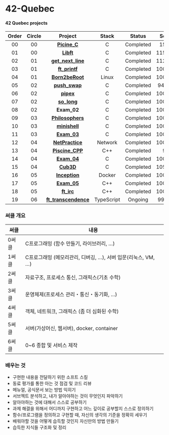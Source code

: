 # 42-Quebec

#### 42 Quebec projects 

|Order|Circle|Project|Stack|Status|Score|
|:---:|:---:|:---:|:---:|:---:|:---:|
|00|00|[**Picine_C**](https://github.com/MinsuKin/42-Quebec/tree/main/00_PISCINE_C)|C|Completed|15/24|
|01|00|[**Libft**](https://github.com/MinsuKin/42-Quebec/tree/main/01_LIBFT)|C|Completed|115/100|
|02|01|[**get_next_line**](https://github.com/MinsuKin/42-Quebec/tree/main/02_GET_NEXT_LINE)|C|Completed|112/100|
|03|01|[**ft_printf**](https://github.com/MinsuKin/42-Quebec/tree/main/03_FT_PRINTF)|C|Completed|100/100|
|04|01|[**Born2beRoot**](https://github.com/MinsuKin/42-Quebec/tree/main/04_BORN2BEROOT)|Linux|Completed|100/100|
|05|02|[**push_swap**](https://github.com/MinsuKin/42-Quebec/tree/main/05_PUSH_SWAP)|C|Completed|94/100|
|06|02|[**pipex**](https://github.com/MinsuKin/42-Quebec/tree/main/06_PIPEX)|C|Completed|100/100|
|07|02|[**so_long**](https://github.com/MinsuKin/42-Quebec/tree/main/07_SO_LONG)|C|Completed|100/100|
|08|02|**Exam_02**|C|Completed|100/100|
|09|03|[**Philosophers**](https://github.com/MinsuKin/42-Quebec/tree/main/09_PHILOSOPHERS)|C|Completed|100/100|
|10|03|[**minishell**](https://github.com/MinsuKin/42-Quebec/tree/main/10_MINISHELL)|C|Completed|100/100|
|11|03|[**Exam_03**](https://github.com/MinsuKin/42-Quebec/tree/main/11_EXAM_03)|C|Completed|100/100|
|12|04|[**NetPractice**](https://github.com/MinsuKin/42-Quebec/tree/main/12_NETPRACTICE)|Network|Completed|100/100|
|13|04|[**Piscine_CPP**](https://github.com/MinsuKin/42-Quebec/tree/main/13_PISCINE_CPP)|C++|Completed|9/9|
|14|04|[**Exam_04**](https://github.com/MinsuKin/42-Quebec/tree/main/14_EXAM_04)|C|Completed|100/100|
|15|04|[**Cub3D**](https://github.com/MinsuKin/42-Quebec/tree/main/15_CUB3D)|C|Completed|105/100|
|16|05|[**Inception**](https://github.com/MinsuKin/42-Quebec/tree/main/16_INCEPTION)|Docker|Completed|100/100|
|17|05|[**Exam_05**](https://github.com/MinsuKin/42-Quebec/tree/main/17_EXAM_05)|C++|Completed|100/100|
|18|05|[**ft_irc**](https://github.com/MinsuKin/42-Quebec/tree/main/18_FT_IRC)|C++|Completed|100/100|
|19|06|[**ft_transcendence**](https://github.com/MinsuKin/42-Quebec)|TypeScript|Ongoing|99/100|

### 써클 개요

| 써클 | 내용 |
| --- | --- |
| 0써클 | C프로그래밍 (함수 만들기, 라이브러리, …) |
| 1써클 | C프로그래밍 (메모리관리, 디버깅, …), 서버 입문(리눅스, VM, …) |
| 2써클 | 자료구조, 프로세스 통신, 그래픽스(기초 수학) |
| 3써클 | 운영체제(프로세스 관리・통신・동기화, …) |
| 4써클 | 객체, 네트워크, 그래픽스 (좀 더 심화된 수학) |
| 5써클 | 서버(가상머신, 웹서버), docker, container |
| 6써클 | 0~6 종합 및 서비스 제작 |

### 배우는 것

- 구현한 내용을 전달하기 위한 소프트 스킬
- 동료 평가를 통한 아는 것 점검 및 코드 리뷰
- 메뉴얼, 공식문서 보는 방법 익히기
- 서브젝트 분석하고, 내가 알아야하는 것이 무엇인지 파악하기
- 알아야하는 것에 대해서 스스로 공부하기
- 과제 해결을 위해서 어디까지 구현하고 어느 깊이로 공부할지 스스로 정의하기
- 함수/프로그램을 정의하고 구현할 때, 자신의 생각의 기준을 정확히 세우기
- 배워야할 것을 어떻게 습득할 것인지 자신만의 방법 만들기
- 습득한 지식들 구조화 및 정리
